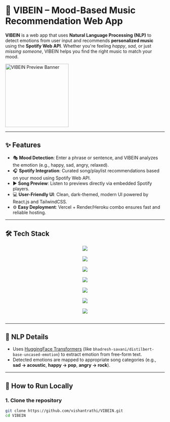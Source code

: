 # 🎵 VIBEIN – Mood-Based Music Recommendation Web App

**VIBEIN** is a web app that uses **Natural Language Processing (NLP)** to detect emotions from user input and recommends **personalized music** using the **Spotify Web API**. Whether you're feeling _happy_, _sad_, or just _missing someone_, VIBEIN helps you find the right music to match your mood.

<img src="https://github.com/user-attachments/assets/95297044-32ac-471d-84bb-a234f0e7d5a5" alt="VIBEIN Preview Banner" width="200" height="200" />


---

## ✨ Features

- 🎭 **Mood Detection**: Enter a phrase or sentence, and VIBEIN analyzes the emotion (e.g., happy, sad, angry, relaxed).
- 🎧 **Spotify Integration**: Curated song/playlist recommendations based on your mood using Spotify Web API.
- ▶️ **Song Preview**: Listen to previews directly via embedded Spotify players.
- 💻 **User-Friendly UI**: Clean, dark-themed, modern UI powered by React.js and TailwindCSS.
- ⚙️ **Easy Deployment**: Vercel + Render/Heroku combo ensures fast and reliable hosting.

---

## 🛠️ Tech Stack

<div align="center">

<img src="https://img.shields.io/badge/Frontend-React.js-61DAFB?logo=react&logoColor=white&style=for-the-badge"/><br><br/>
<img src="https://img.shields.io/badge/UI-TailwindCSS-38B2AC?logo=tailwindcss&logoColor=white&style=for-the-badge"/><br><br/>
<img src="https://img.shields.io/badge/Backend-Node.js-green?logo=node.js&logoColor=white&style=for-the-badge" /><br><br/>
<img src="https://img.shields.io/badge/NLP-HuggingFace-yellow?logo=huggingface&logoColor=white&style=for-the-badge"/><br><br/>
<img src="https://img.shields.io/badge/API-Spotify-1DB954?logo=spotify&logoColor=white&style=for-the-badge"/><br><br/>
<img src="https://img.shields.io/badge/Deploy-Vercel-black?logo=vercel&logoColor=white&style=for-the-badge"/><br><br/>
<img src="https://img.shields.io/badge/Backend_Render-Heroku-purple?logo=heroku&logoColor=white&style=for-the-badge"/><br><br/>

</div>

---

## 🧠 NLP Details

- Uses [HuggingFace Transformers](https://huggingface.co/models) (like `bhadresh-savani/distilbert-base-uncased-emotion`) to extract emotion from free-form text.
- Detected emotions are mapped to appropriate song categories (e.g., **sad → acoustic**, **happy → pop**, **angry → rock**).

---

## 🚀 How to Run Locally

### 1. Clone the repository

```bash
git clone https://github.com/vishantrathi/VIBEIN.git
cd VIBEIN
